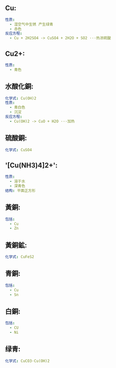 ## Cu:

```yaml
性质:
  - 湿空气中生锈 产生绿青
  - 赤色
反应方程:
  - Cu + 2H2SO4 -> CuSO4 + 2H2O + SO2 ···热浓硫酸

```

## Cu2+:

```yaml
性质:
  - 青色

```

## 水酸化銅:

```yaml
化学式: Cu(OH)2
性质:
  - 青白色
  - 沉淀
反应方程:
  - Cu(OH)2 -> CuO + H2O ···加热

```

## 硫酸銅:

```yaml
化学式: CuSO4

```

## '[Cu(NH3)4]2+':

```yaml
性质:
  - 溶于水
  - 深青色
结构: 平面正方形

```

## 黃銅:

```yaml
包括:
  - Cu
  - Zn

```

## 黃銅鉱:

```yaml
化学式: CuFeS2

```

## 青銅:

```yaml
包括:
  - Cu
  - Sn

```

## 白銅:

```yaml
包括:
  - CU
  - Ni

```

## 绿青:

```yaml
化学式: CuCO3·Cu(OH)2
```